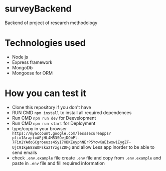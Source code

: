 # surveyBackend
Backend of project of research methodology
 
# Technologies used
- Node js
- Express framework
- MongoDb 
- Mongoose for ORM

# How you can test it

- Clone this repository if you don't have
- RUN CMD `npm install` to install all required dependences
- Run CMD `npm run dev` for Deevelopment 
- Run CMD `npm run start` for Deployment
- type/copy in your browser ` https://myaccount.google.com/lesssecureapps?pli=1&rapt=AEjHL4M53SOejDQbPl-7Fim2YAdoGCgroeuzs4SyI7XBKEeyphNErP5YowKaEiwxw1EygZF-UjC91kpE8SWOPska2TrzgsZDFg` and allow Less app inorder to be able to send emails
- check `.env.example` file create `.env` file and copy from `.env.example` and paste in `.env` file and fill required information